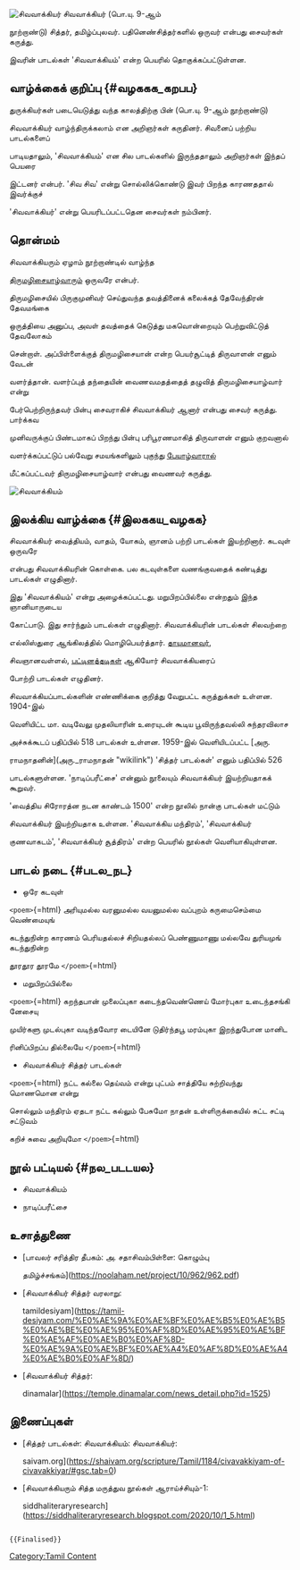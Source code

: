![சிவவாக்கியர்](சிவவாக்கியர்.png "சிவவாக்கியர்") சிவவாக்கியர் (பொ.யு. 9-ஆம்
நூற்றாண்டு) சித்தர், தமிழ்ப்புலவர். பதினெண்சித்தர்களில் ஒருவர் என்பது சைவர்கள் கருத்து.
இவரின் பாடல்கள் \'சிவவாக்கியம்\' என்ற பெயரில் தொகுக்கப்பட்டுள்ளன.

## வாழ்க்கைக் குறிப்பு {#வழககக_கறபப}

துருக்கியர்கள் படையெடுத்து வந்த காலத்திற்கு பின் (பொ.யு. 9-ஆம் நூற்றாண்டு)
சிவவாக்கியர் வாழ்ந்திருக்கலாம் என அறிஞர்கள் கருதினர். சிவனைப் பற்றிய பாடல்களைப்
பாடியதாலும், \'சிவவாக்கியம்\' என சில பாடல்களில் இருந்ததாலும் அறிஞர்கள் இந்தப் பெயரை
இட்டனர் என்பர். 'சிவ சிவ' என்று சொல்லிக்கொண்டு இவர் பிறந்த காரணததால் இவர்க்குச்
\'சிவவாக்கியர்\' என்று பெயரிடப்பட்டதென சைவர்கள் நம்பினர்.

## தொன்மம்

சிவவாக்கியரும் ஏழாம் நூற்றாண்டில் வாழ்ந்த
[திருமழிசையாழ்வாரும்](திருமழிசை_ஆழ்வார் "wikilink") ஒருவரே என்பர்.
திருமழிசையில் பிருகுமுனிவர் செய்துவந்த தவத்தினைக் கலைக்கத் தேவேந்திரன் தேவமங்கை
ஒருத்தியை அனுப்ப, அவள் தவத்தைக் கெடுத்து மகவொன்றையும் பெற்றுவிட்டுத் தேவலோகம்
சென்றாள். அப்பிள்ளைக்குத் திருமழிசையான் என்ற பெயர்சூட்டித் திருவாளன் எனும் வேடன்
வளர்த்தான். வளர்ப்புத் தந்தையின் வைணவமதத்தைத் தழுவித் திருமழிசையாழ்வார் என்று
பேர்பெற்றிருந்தவர் பின்பு சைவராகிச் சிவவாக்கியர் ஆனார் என்பது சைவர் கருத்து. பார்க்கவ
முனிவருக்குப் பிண்டமாகப் பிறந்து பின்பு பரிபூரணமாகித் திருவாளன் எனும் குறவனால்
வளர்க்கப்பட்டுப் பல்வேறு சமயங்களிலும் புகுந்து [பேயாழ்வாரால்](பேயாழ்வார் "wikilink")
மீட்கப்பட்டவர் திருமழிசையாழ்வார் என்பது வைணவர் கருத்து.
![சிவவாக்கியம்](சிவவாக்கியம்.png "சிவவாக்கியம்")

## இலக்கிய வாழ்க்கை {#இலககய_வழகக}

சிவவாக்கியர் வைத்தியம், வாதம், யோகம், ஞானம் பற்றி பாடல்கள் இயற்றினார். கடவுள் ஒருவரே
என்பது சிவவாக்கியரின் கொள்கை. பல கடவுள்களை வணங்குவதைக் கண்டித்து பாடல்கள் எழுதினார்.
இது \'சிவவாக்கியம்\' என்று அழைக்கப்பட்டது. மறுபிறப்பில்லை என்றதும் இந்த ஞானியாருடைய
கோட்பாடு. இது சார்ந்தும் பாடல்கள் எழுதினார். சிவவாக்கியரின் பாடல்கள் சிலவற்றை
எல்லிஸ்துரை ஆங்கிலத்தில் மொழிபெயர்த்தார். [தாயுமானவர்](தாயுமானவர் "wikilink"),
சிவஞானவள்ளல், [பட்டினத்தடிகள்](பட்டினத்து_அடிகள் "wikilink") ஆகியோர் சிவவாக்கியரைப்
போற்றி பாடல்கள் எழுதினர்.

சிவவாக்கியப்பாடல்களின் எண்ணிக்கை குறித்து வேறுபட்ட கருத்துக்கள் உள்ளன. 1904-இல்
வெளியிட்ட மா. வடிவேலு முதலியாரின் உரையுடன் கூடிய பூவிருந்தவல்லி சுந்தரவிலாச
அச்சுக்கூடப் பதிப்பில் 518 பாடல்கள் உள்ளன. 1959-இல் வெளியிடப்பட்ட [அரு.
ராமநாதனின்](அரு._ராமநாதன் "wikilink") \'சித்தர் பாடல்கள்\' எனும் பதிப்பில் 526
பாடல்களுள்ளன. \'நாடிப்பரீட்சை\' என்னும் நூலையும் சிவவாக்கியர் இயற்றியதாகக் கூறுவர்.
\'வைத்திய சிரோரத்ன நடன காண்டம் 1500\' என்ற நூலில் நான்கு பாடல்கள் மட்டும்
சிவவாக்கியர் இயற்றியதாக உள்ளன. \'சிவவாக்கிய மந்திரம்\', \'சிவவாக்கியர்
குணவாகடம்\', \'சிவவாக்கியர் சூத்திரம்\' என்ற பெயரில் நூல்கள் வெளியாகியுள்ளன.

## பாடல் நடை {#படல_நட}

-   ஒரே கடவுள்

`<poem>`{=html} அரியுமல்ல வரனுமல்ல வயனுமல்ல வப்புறம் கருமைசெம்மை வெண்மையுங்
கடந்துநின்ற காரணம் பெரியதல்லச் சிறியதல்லப் பெண்ணுமாணு மல்லவே துரியமுங் கடந்துநின்ற
தூரதூர தூரமே `</poem>`{=html}

-   மறுபிறப்பில்லை

`<poem>`{=html} கறந்தபான் முலைப்புகா கடைந்தவெண்ணெய் மோர்புகா உடைந்தசங்கி னேசையு
முயிர்களு முடல்புகா வடிந்தவோர டையினே டுதிர்ந்தபூ மரம்புகா இறந்துபோன மானிட
ரினிப்பிறப்ப தில்லையே `</poem>`{=html}

-   சிவவாக்கியர் சித்தர் பாடல்கள்

`<poem>`{=html} நட்ட கல்லை தெய்வம் என்று புட்பம் சாத்தியே சுற்றிவந்து மொணமொன என்று
சொல்லும் மந்திரம் ஏதடா நட்ட கல்லும் பேசுமோ நாதன் உள்ளிருக்கையில் சுட்ட சட்டி சட்டுவம்
கறிச் சுவை அறியுமோ `</poem>`{=html}

## நூல் பட்டியல் {#நல_படடயல}

-   சிவவாக்கியம்
-   நாடிப்பரீட்சை

## உசாத்துணை

-   [பாவலர் சரித்திர தீபகம்: அ. சதாசிவம்பிள்ளை: கொழும்பு
    தமிழ்ச்சங்கம்](https://noolaham.net/project/10/962/962.pdf)
-   [சிவவாக்கியர் சித்தர் வரலாறு:
    tamildesiyam](https://tamil-desiyam.com/%E0%AE%9A%E0%AE%BF%E0%AE%B5%E0%AE%B5%E0%AE%BE%E0%AE%95%E0%AF%8D%E0%AE%95%E0%AE%BF%E0%AE%AF%E0%AE%B0%E0%AF%8D-%E0%AE%9A%E0%AE%BF%E0%AE%A4%E0%AF%8D%E0%AE%A4%E0%AE%B0%E0%AF%8D/)
-   [சிவவாக்கியர் சித்தர்:
    dinamalar](https://temple.dinamalar.com/news_detail.php?id=1525)

## இணைப்புகள்

-   [சித்தர் பாடல்கள்: சிவவாக்கியம்: சிவவாக்கியர்:
    saivam.org](https://shaivam.org/scripture/Tamil/1184/civavakkiyam-of-civavakkiyar/#gsc.tab=0)
-   [சிவவாக்கியரும் சித்த மருத்துவ நூல்கள் ஆராய்ச்சியும்-1:
    siddhaliteraryresearch](https://siddhaliteraryresearch.blogspot.com/2020/10/1_5.html)

```{=mediawiki}
{{Finalised}}
```
[Category:Tamil Content](Category:Tamil_Content "wikilink")
